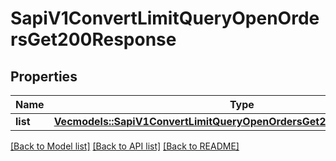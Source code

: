 # SapiV1ConvertLimitQueryOpenOrdersGet200Response

## Properties

Name | Type | Description | Notes
------------ | ------------- | ------------- | -------------
**list** | [**Vec<models::SapiV1ConvertLimitQueryOpenOrdersGet200ResponseListInner>**](_sapi_v1_convert_limit_queryOpenOrders_get_200_response_list_inner.md) |  | 

[[Back to Model list]](../README.md#documentation-for-models) [[Back to API list]](../README.md#documentation-for-api-endpoints) [[Back to README]](../README.md)


